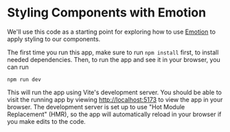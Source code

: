 # Styling Components with Emotion

We'll use this code as a starting point for exploring how to use [Emotion](https://emotion.sh) to apply styling to our components.

The first time you run this app, make sure to run `npm install` first, to install needed dependencies.  Then, to run the app and see it in your browser, you can run
```
npm run dev
```
This will run the app using Vite's development server.  You should be able to visit the running app by viewing [http://localhost:5173](http://localhost:5173) to view the app in your browser.  The development server is set up to use "Hot Module Replacement" (HMR), so the app will automatically reload in your browser if you make edits to the code.
